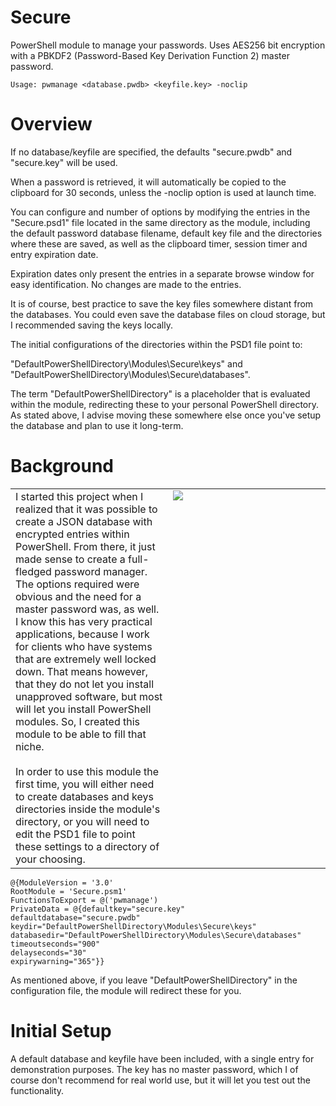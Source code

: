 # Secure
PowerShell module to manage your passwords. Uses AES256 bit encryption with a PBKDF2 (Password-Based Key Derivation Function 2) master password.

    Usage: pwmanage <database.pwdb> <keyfile.key> -noclip

# Overview
If no database/keyfile are specified, the defaults "secure.pwdb" and "secure.key" will be used.

When a password is retrieved, it will automatically be copied to the clipboard for 30 seconds, unless the -noclip option is used at launch time.

You can configure and number of options by modifying the entries in the "Secure.psd1" file located in the same directory as the module, including the default password database filename, default key file and the directories where these are saved, as well as the clipboard timer, session timer and entry expiration date.

Expiration dates only present the entries in a separate browse window for easy identification. No changes are made to the entries.

It is of course, best practice to save the key files somewhere distant from the databases. You could even save the database files on cloud storage, but I recommended saving the keys locally.

The initial configurations of the directories within the PSD1 file point to:

"DefaultPowerShellDirectory\Modules\Secure\keys" and "DefaultPowerShellDirectory\Modules\Secure\databases".

The term "DefaultPowerShellDirectory" is a placeholder that is evaluated within the module, redirecting these to your personal PowerShell directory. As stated above, I advise moving these somewhere else once you've setup the database and plan to use it long-term.

# Background
<table border=0><td valign=top width=50%>
I started this project when I realized that it was possible to create a JSON database with encrypted entries within PowerShell.
From there, it just made sense to create a full-fledged password manager.
The options required were obvious and the need for a master password was, as well.
I know this has very practical applications, because I work for clients who have systems that are extremely well locked down.
That means however, that they do not let you install unapproved software, but most will let you install PowerShell modules.
So, I created this module to be able to fill that niche.
<br><br>
In order to use this module the first time, you will either need to create databases and keys directories inside the module's directory,
or you will need to edit the PSD1 file to point these settings to a directory of your choosing.
</td>
<td valign=top width=50%><img src="https://raw.githubusercontent.com/Schvenn/Secure/refs/heads/main/Screenshot%202025-06-03%20142800.png"></td>
</table>

    @{ModuleVersion = '3.0'
    RootModule = 'Secure.psm1'
    FunctionsToExport = @('pwmanage')
    PrivateData = @{defaultkey="secure.key"
    defaultdatabase="secure.pwdb"
    keydir="DefaultPowerShellDirectory\Modules\Secure\keys"
    databasedir="DefaultPowerShellDirectory\Modules\Secure\databases"
    timeoutseconds="900"
    delayseconds="30"
    expirywarning="365"}}

As mentioned above, if you leave "DefaultPowerShellDirectory" in the configuration file, the module will redirect these for you.

# Initial Setup
A default database and keyfile have been included, with a single entry for demonstration purposes.
The key has no master password, which I of course don't recommend for real world use, but it will let you test out the functionality.
